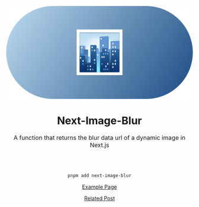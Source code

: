 <div align="center">
<img src="assets/logo.png">
<h1 align="center">Next-Image-Blur</h1>
<p style="font-size:16px;">A function that returns the blur data url of a dynamic image in Next.js</p>

  <a aria-label="License" href="https://github.com/SID12g/next-image-blur/blob/main/LICENSE">
    <img alt="" src="https://img.shields.io/npm/l/react-native-magic-modal?style=for-the-badge&color=750014">
  </a>

</div>

<br/>

<div align="center">

```bash
pnpm add next-image-blur
```

[Example Page](https://next-image-blur-test.vercel.app/)

[Related Post](https://post.sid12g.dev/tech/posts/next-image-blur)

</div>
